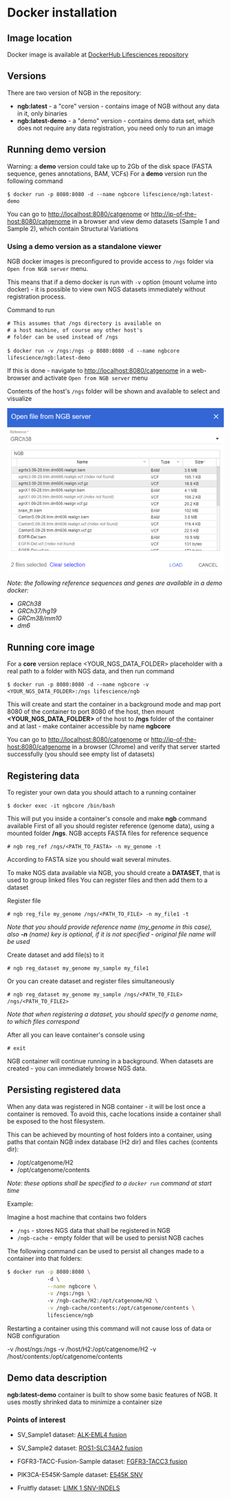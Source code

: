 # Docker installation
## Image location
Docker image is available at [DockerHub Lifesciences repository](https://hub.docker.com/r/lifescience/ngb/)

## Versions
There are two version of NGB in the repository:

* **ngb:latest** - a "core" version - contains image of NGB without any data in it, only binaries
* **ngb:latest-demo** - a "demo" version - contains demo data set, which does not require any data registration, you need only to run an image

## Running demo version
Warning: a **demo** version could take up to 2Gb of the disk space (FASTA sequence, genes annotations, BAM, VCFs)
For a **demo** version run the following command
```
$ docker run -p 8080:8080 -d --name ngbcore lifescience/ngb:latest-demo
```  
You can go to [http://localhost:8080/catgenome](http://localhost:8080/catgenome) or [http://ip-of-the-host:8080/catgenome](http://ip-of-the-host:8080/catgenome) in a browser and view demo datasets (Sample 1 and Sample 2), which contain Structural Variations

### Using a demo version as a standalone viewer

NGB docker images is preconfigured to provide access to `/ngs` folder via `Open from NGB server` menu. 

This means that if a demo docker is run with `-v` option (mount volume into docker) - it is possible to view own NGS datasets immediately without registration process.

Command to run 
```
# This assumes that /ngs directory is available on 
# a host machine, of course any other host's
# folder can be used instead of /ngs

$ docker run -v /ngs:/ngs -p 8080:8080 -d --name ngbcore lifescience/ngb:latest-demo
```

If this is done - navigate to [http://localhost:8080/catgenome](http://localhost:8080/catgenome) in a web-browser and activate `Open from NGB server` menu

Contents of the host's `/ngs` folder will be shown and available to select and visualize

![Open From NGB Server](images/docker-10.png)

*Note: the following reference sequences and genes are available in a demo docker:*
* *GRCh38*
* *GRCh37/hg19*
* *GRCm38/mm10*
* *dm6*

## Running core image
For a **core** version replace <YOUR_NGS_DATA_FOLDER> placeholder with a real path to a folder with NGS data, and then run command
```
$ docker run -p 8080:8080 -d --name ngbcore -v <YOUR_NGS_DATA_FOLDER>:/ngs lifescience/ngb
```
This will create and start the container in a background mode and map port 8080 of the container to port 8080 of the host, then mount **<YOUR_NGS_DATA_FOLDER>** of the host to **/ngs** folder of the container and at last - make container accessible by name **ngbcore**

You can go to [http://localhost:8080/catgenome](http://localhost:8080/catgenome) or [http://ip-of-the-host:8080/catgenome](http://ip-of-the-host:8080/catgenome) in a browser (Chrome) and verify that server started successfully (you should see empty list of datasets)

## Registering data
To register your own data you should attach to a running container
```
$ docker exec -it ngbcore /bin/bash
```
This will put you inside a container's console and make **ngb** command available
First of all you should register reference (genome data), using a mounted folder **/ngs**. NGB accepts FASTA files for reference sequence
```
# ngb reg_ref /ngs/<PATH_TO_FASTA> -n my_genome -t
```

According to FASTA size you should wait several minutes.

To make NGS data available via NGB, you should create a **DATASET**, that is used to group linked files
You can register files and then add them to a dataset

Register file
```
# ngb reg_file my_genome /ngs/<PATH_TO_FILE> -n my_file1 -t
```

*Note that you should provide reference name (my_genome in this case), also **-n** (name) key is optional, if it is not specified - original file name will be used*

Create dataset and add file(s) to it
```
# ngb reg_dataset my_genome my_sample my_file1
```

Or you can create dataset and register files simultaneously
```
# ngb reg_dataset my_genome my_sample /ngs/<PATH_TO_FILE> /ngs/<PATH_TO_FILE2>
```

*Note that when registering a dataset, you should specify a genome name, to which files correspond*

After all you can leave container's console using
```
# exit
```

NGB container will continue running in a background.
When datasets are created - you can immediately browse NGS data.

## Persisting registered data

When any data was registered in NGB container - it will be lost once a container is removed. To avoid this, cache locations inside a container shall be exposed to the host filesystem.

This can be achieved by mounting of host folders into a container, using paths that contain NGB index database (H2 dir) and files caches (contents dir):
* /opt/catgenome/H2
* /opt/catgenome/contents

*Note: these options shall be specified to a `docker run` command at start time*

Example:

Imagine a host machine that contains two folders
* `/ngs` - stores NGS data that shall be registered in NGB
* `/ngb-cache` - empty folder that will be used to persist NGB caches

The following command can be used to persist all changes made to a container into that folders:

```bash
$ docker run -p 8080:8080 \ 
             -d \
             --name ngbcore \
             -v /ngs:/ngs \ 
             -v /ngb-cache/H2:/opt/catgenome/H2 \
             -v /ngb-cache/contents:/opt/catgenome/contents \
             lifescience/ngb
```

Restarting a container using this command will not cause loss of data or NGB configuration

-v /host/ngs:/ngs -v /host/H2:/opt/catgenome/H2 -v /host/contents:/opt/catgenome/contents

## Demo data description
**ngb:latest-demo** container is built to show some basic features of NGB. It uses mostly shrinked data to minimize a container size

### Points of interest

* SV_Sample1 dataset: [ALK-EML4 fusion](http://localhost:8080/catgenome/#/GRCh38/2/29224570/29224993?rewrite=Off&tracks=%5B%7B%22b%22%3A%22GRCh38%22%2C%22p%22%3A%22SV_Sample1%22%2C%22h%22%3A20%2C%22s%22%3A%7B%7D%7D%2C%7B%22b%22%3A%22GRCh38_Genes%22%2C%22p%22%3A%22SV_Sample1%22%2C%22h%22%3A55%2C%22s%22%3A%7B%22g%22%3A%22collapsed%22%7D%7D%2C%7B%22b%22%3A%22sample_1-lumpy.vcf%22%2C%22p%22%3A%22SV_Sample1%22%2C%22h%22%3A42%2C%22s%22%3A%7B%22v%22%3A%22Collapsed%22%7D%7D%2C%7B%22b%22%3A%22sv_sample_1.bam%22%2C%22p%22%3A%22SV_Sample1%22%2C%22h%22%3A462%2C%22s%22%3A%7B%22a%22%3Atrue%2C%22c%22%3A%22pairOrientation%22%2C%22c1%22%3Atrue%2C%22d%22%3Atrue%2C%22g1%22%3A%22default%22%2C%22i%22%3Atrue%2C%22m%22%3Atrue%2C%22r%22%3A1%2C%22s1%22%3Afalse%2C%22s2%22%3Atrue%2C%22s3%22%3Afalse%2C%22v1%22%3Afalse%7D%7D%5D)
    
* SV_Sample2 dataset: [ROS1-SLC34A2 fusion](http://localhost:8080/catgenome/#/GRCh38/6/117336964/117337328?rewrite=Off&tracks=%5B%7B%22b%22%3A%22GRCh38%22%2C%22p%22%3A%22SV_Sample2%22%2C%22h%22%3A20%2C%22s%22%3A%7B%7D%7D%2C%7B%22b%22%3A%22GRCh38_Genes%22%2C%22p%22%3A%22SV_Sample2%22%2C%22h%22%3A122%2C%22s%22%3A%7B%22g%22%3A%22collapsed%22%7D%7D%2C%7B%22b%22%3A%22sample_2-lumpy.vcf%22%2C%22p%22%3A%22SV_Sample2%22%2C%22h%22%3A63%2C%22s%22%3A%7B%22v%22%3A%22Collapsed%22%7D%7D%2C%7B%22b%22%3A%22sv_sample_2.bam%22%2C%22p%22%3A%22SV_Sample2%22%2C%22h%22%3A410%2C%22s%22%3A%7B%22a%22%3Atrue%2C%22c%22%3A%22insertSize%22%2C%22c1%22%3Atrue%2C%22d%22%3Atrue%2C%22g1%22%3A%22chromosomeOfMate%22%2C%22i%22%3Atrue%2C%22m%22%3Atrue%2C%22r%22%3A0%2C%22s1%22%3Afalse%2C%22s2%22%3Atrue%2C%22s3%22%3Afalse%2C%22v1%22%3Afalse%7D%7D%5D)

* FGFR3-TACC-Fusion-Sample dataset: [FGFR3-TACC3 fusion](http://localhost:8080/catgenome/#/GRCh38/4/1727714/1729323?rewrite=Off&tracks=%5B%7B%22h%22%3A20%2C%22s%22%3A%7B%7D%2C%22b%22%3A%22GRCh38%22%2C%22p%22%3A%22FGFR3-TACC-Fusion-Sample%22%7D%2C%7B%22h%22%3A53%2C%22s%22%3A%7B%22g%22%3A%22collapsed%22%7D%2C%22b%22%3A%22GRCh38_Genes%22%2C%22p%22%3A%22FGFR3-TACC-Fusion-Sample%22%7D%2C%7B%22h%22%3A41%2C%22s%22%3A%7B%22v%22%3A%22Collapsed%22%7D%2C%22b%22%3A%22FGFR3-TACC-Fusion.vcf%22%2C%22p%22%3A%22FGFR3-TACC-Fusion-Sample%22%7D%2C%7B%22h%22%3A475%2C%22s%22%3A%7B%22a%22%3Atrue%2C%22c%22%3A%22pairOrientation%22%2C%22c1%22%3Atrue%2C%22d%22%3Atrue%2C%22g1%22%3A%22default%22%2C%22i%22%3Atrue%2C%22m%22%3Atrue%2C%22r%22%3A1%2C%22s1%22%3Afalse%2C%22s2%22%3Atrue%2C%22s3%22%3Afalse%2C%22v1%22%3Afalse%7D%2C%22b%22%3A%22FGFR3-TACC-Fusion.bam%22%2C%22p%22%3A%22FGFR3-TACC-Fusion-Sample%22%7D%5D)

* PIK3CA-E545K-Sample dataset: [E545K SNV](http://localhost:8080/catgenome/#/GRCh38/3/179218268/179218337?rewrite=Off&tracks=%5B%7B%22h%22%3A20%2C%22s%22%3A%7B%7D%2C%22b%22%3A%22GRCh38%22%2C%22p%22%3A%22PIK3CA-E545K-Sample%22%7D%2C%7B%22h%22%3A70%2C%22s%22%3A%7B%22v%22%3A%22Collapsed%22%7D%2C%22b%22%3A%22PIK3CA-E545K.vcf%22%2C%22p%22%3A%22PIK3CA-E545K-Sample%22%7D%2C%7B%22h%22%3A80%2C%22s%22%3A%7B%22g%22%3A%22expanded%22%7D%2C%22b%22%3A%22GRCh38_Genes%22%2C%22p%22%3A%22PIK3CA-E545K-Sample%22%7D%2C%7B%22h%22%3A365%2C%22s%22%3A%7B%22a%22%3Atrue%2C%22c%22%3A%22noColor%22%2C%22c1%22%3Atrue%2C%22d%22%3Atrue%2C%22g1%22%3A%22default%22%2C%22i%22%3Atrue%2C%22m%22%3Atrue%2C%22r%22%3A%221%22%2C%22s1%22%3Afalse%2C%22s2%22%3Atrue%2C%22s3%22%3Afalse%2C%22v1%22%3Afalse%7D%2C%22b%22%3A%22PIK3CA-E545K.bam%22%2C%22p%22%3A%22PIK3CA-E545K-Sample%22%7D%5D)

* Fruitfly dataset: [LIMK 1 SNV-INDELS](http://localhost:8080/catgenome/#/DM6/X/12588906/12592411?rewrite=Off&tracks=%5B%7B%22h%22%3A20%2C%22s%22%3A%7B%7D%2C%22b%22%3A%22DM6%22%2C%22p%22%3A%22Fruitfly%22%7D%2C%7B%22h%22%3A69%2C%22s%22%3A%7B%22g%22%3A%22collapsed%22%7D%2C%22b%22%3A%22DM6_Genes%22%2C%22p%22%3A%22Fruitfly%22%7D%2C%7B%22h%22%3A189%2C%22s%22%3A%7B%22v%22%3A%22Expanded%22%7D%2C%22b%22%3A%22CantonS.09-28.trim.dm606.realign.vcf%22%2C%22p%22%3A%22Fruitfly%22%7D%2C%7B%22h%22%3A444%2C%22s%22%3A%7B%22a%22%3Atrue%2C%22c%22%3A%22noColor%22%2C%22c1%22%3Atrue%2C%22d%22%3Atrue%2C%22g1%22%3A%22default%22%2C%22i%22%3Atrue%2C%22m%22%3Atrue%2C%22r%22%3A%221%22%2C%22s1%22%3Afalse%2C%22s2%22%3Atrue%2C%22s3%22%3Afalse%2C%22v1%22%3Afalse%7D%2C%22b%22%3A%22CantonS.09-28.trim.dm606.realign.bam%22%2C%22p%22%3A%22Fruitfly%22%7D%5D)
